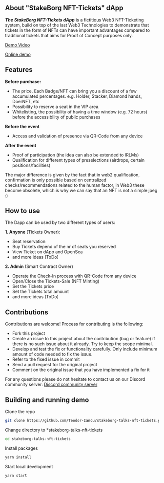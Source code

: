 ## About "StakeBorg NFT-Tickets" dApp

***The StakeBorg NFT-Tickets dApp*** is a fictitious Web3 NFT-Ticketing system, build on top of the last Web3 Technologies to demonstrate that tickets in the form of NFTs can have important advantages compared to traditional tickets that aims for Proof of Concept purposes only.

[Demo Video](https://drive.google.com/file/d/1LdpGBPF5pra2Uob1Bhz925vhoACAeYjj/edit) 

[Online demo](https://handy.ro)


## Features
**Before purchase:**
- The price. Each Badge/NFT can bring you a discount of a few accumulated percentages. e.g. Holder, Stacker, Diamond hands, DoerNFT, etc
- Possibility to reserve a seat in the VIP area.
- Whitelisting, the possibility of having a time window (e.g. 72 hours) before the accessibility of public purchases

**Before the event**
- Access and validation of presence via QR-Code from any device

**After the event**
- Proof of participation (the idea can also be extended to IRLMs)
- Qualification for different types of preselections (airdrops, certain positions/facilities)

The major difference is given by the fact that in web2 qualification, confirmation is only possible based on centralized checks/recommendations related to the human factor, in Web3 these become obsolete, which is why we can say that an NFT is not a simple jpeg :)

## How to use
The Dapp can be used by two different types of users: 

**1. Anyone** (Tickets Owner):
  - Seat reservation
  - Buy Tickets depend of the nr of seats you reserved
  - View Ticket on dApp and OpenSea
  - and more ideas (ToDo)


**2. Admin** (Smart Contract Owner)
  - Operate the Check-In process with QR-Code from any device
  - Open/Close the Tickets-Sale (NFT Minting)
  - Set the Tickets price 
  - Set the Tickets total amount
  - and more ideas (ToDo)

## Contributions
Contributions are welcome! Process for contributing is the following:
  - Fork this project
  - Create an issue to this project about the contribution (bug or feature) if there is no such issue about it already. Try to keep the scope minimal.
  - Develop and test the fix or functionality carefully. Only include minimum amount of code needed to fix the issue.
  - Refer to the fixed issue in commit
  - Send a pull request for the original project
  - Comment on the original issue that you have implemented a fix for it

For any questions please do not hesitate to contact us on our Discord community server:
[Discord community server](https://discord.com/invite/stakeborgdao)


## Building and running demo

Clone the repo

   ```sh
   git clone https://github.com/Teodor-Iancu/stakeborg-talks-nft-tickets.git
   ```

Change directory to *stakeborg-talks-nft-tickets

   ```sh
   cd stakeborg-talks-nft-tickets
   ```

Install packages

   ```sh
   yarn install
   ```

Start local development

   ```sh
   yarn start
   ```
